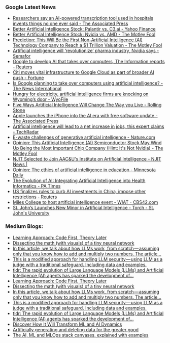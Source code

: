 ### Google Latest News
<!-- GOOGLE-NEWS-CONTENT:START -->

- [Researchers say an AI-powered transcription tool used in hospitals invents things no one ever said - The Associated Press](https://news.google.com/rss/articles/CBMipAFBVV95cUxONm9yNnljQW91VjV3aEdJeFNGRGZyQ3dlV2NqUmJTZG90bXhIX1doVDl2NVM5YjBYZnR6cmt0TTQ1ZFBtUkNuV1VwYVZNU2Q0dE9GZzRoTlZxVlJnTmZQLXNXNVRaaXBFdTYxbFY0SE90VC1EX0taaS1EbmMwM0wtMVhfM3lTa09nS05vWVJJNlFxb3VkU1k1WTRNSVBQdnNoRTR4Nw?oc=5)
- [Better Artificial Intelligence Stock: Palantir vs. C3.ai - Yahoo Finance](https://news.google.com/rss/articles/CBMilgFBVV95cUxPaF8tQkpqVmdaWC1TMVNXcnBNWVlTbEk5ek42SXB1UlhQWm1CbTdVSUNLaUMyM0ZDdGp6VGhIX2hYNmdFazN2a1dkS0ZVUHRxV2hOSGx5dzRES0pDUDgtalk4aDNIZG1TMjlxRy03RGFnOF9QT25xODhMN3dXdjhUNm5ZWjFBRjNOVkZ2Q3dsR1JPSkM2Y1E?oc=5)
- [Better Artificial Intelligence Stock: Nvidia vs. AMD - The Motley Fool](https://news.google.com/rss/articles/CBMimAFBVV95cUxPeG5mUHBsNVFidEotWVF3bVd3ejFSaWFsemhYNWpnNmF3TzZRdzl4QXJKdzFNQzk1UmVTSktvVHowSy1NWEtDRmV4OXIyZXQzT0lFTDFWVlNxWVJxMTVTc1dRc0lTVklVaFRZN29rUHl2am1nM2VndjBNYUNYLVpfUlNLVXB6enJVQU14ZUsyd2NTZDNBWXZqRQ?oc=5)
- [Prediction: This Will Be the First Non-Artificial Intelligence (AI) Technology Company to Reach a $1 Trillion Valuation - The Motley Fool](https://news.google.com/rss/articles/CBMimAFBVV95cUxQYkYxZnB5VktUMlRrQmQ1c3prSTVWemVOLVFjWmVaREFERi1OanM2RVJnLXB2RjV1a25RNEgtRWVTNEJkMFJkNGZrZFZvSXVpS2tlR1ZfTk5qbFNieHpva1cyN2gyekpHUFYzUTRiWXBwSmpBLU1KR3F6bDVmUnpUbjZVRE5NenhMVVZzaUV2QXBQVF9PbWswTw?oc=5)
- [Artificial intelligence will ‘revolutionize’ pharma industry, Nvidia says - Semafor](https://news.google.com/rss/articles/CBMiswFBVV95cUxORFVDR3ZyQ0RrVmhjRXVEalhKRHdvRG5qQnJ6WkkwZkRDWnE2dW5mWVhjdHo3dE95Ylc0NWJSMlVGdlJDdmllaFJMSXlYMG5PMFowN0daWWtHQk1OQUh4SjdWU0ZpSTBYc1NhTWI3QmoyVmVPZjd0OXNsVVFWeVpaekJsMV9hWkEtVUFoWnN2XzY2S1FwQ002TWxFNjJMbHBROEd3WmwyVThsRjRNeC1jajNwMA?oc=5)
- [Google to develop AI that takes over computers, The Information reports - Reuters](https://news.google.com/rss/articles/CBMizwFBVV95cUxPWlZnQnRoV3R3MnJSdjBNZ25FVDYxcFdWZzhBUFhYNWhOQ2tYZDFubGxLQV9hemI5WTFFQ0RTek5leTV6dHg2cFJqaUVxTFIzTy1naWpKVG80WTlRQkI1bU9fa21XX1BJSXdOVFRuLURNcTJiM2pRZGpOOVAwLTJ4QjV5NEEzVGZldjdHUVFBUV9FUi1WREFCTUdTV2VqeDlBWHFyUG4tc18zczF4ck9TOVJBTVlvT2ZCQWFwcHZ0cnhNVkFIRW9MWVlaaG5jclU?oc=5)
- [Citi moves vital infrastructure to Google Cloud as part of broader AI push - Fortune](https://news.google.com/rss/articles/CBMiqgFBVV95cUxOWUR5cGYwRE0yT1JvbmlKVDhQR3B3RjI0S2I0WFhMLXFkcjJMNXlCbWdIVTNiRGxCZUF5QnNDSWZQbHZ6RjRQOGtHeFpOQTFrTW9FQ3Ytd0pFTHhCYnZxOHpBcUF5RHEtUVF5WThFQ21xUEJieXdndnZYZmZoQV96cUZxSWVpRmo4dzBQdHQxWXdZR0xpWURGeWNEWlluVUdQV1ZkZW04cWlPdw?oc=5)
- [Is Google planning to take over computers using artificial intelligence? - The News International](https://news.google.com/rss/articles/CBMiswFBVV95cUxNSGU2ckptcEVUazBvQnRCMXRNZXBoVktFa0hKcUJvSFBzckltVC04blVhN0l1QTVzREFtb2RqajEwMUhVUDRqMTFiTWhFRkZJc2dlQjRYVlBsZ2VaTllhdmhETmZ4U3RtQWxqMDVUQlZHNWhJMU9tQXNhQThvVF8yeTNvRzJRRzl1eUU4SlJvY20xSmZndmljZHJGQjFUNzJMWE1RRkxfeDZPNEZoVDhRTHdzUQ?oc=5)
- [Hungry for electricity, artificial intelligence firms are knocking on Wyoming’s door - WyoFile](https://news.google.com/rss/articles/CBMipgFBVV95cUxNT01kNkxzNi1JaXl0UkhNUEJTUEh4VkxCU0tPbUFWM2hLZUhyZHl6LTIwMzliWV96ZjRrRVZYLXlCZHBGdXEzaHczU0MxZDVqV1VGZ0xsUkRYUHR1cFhJZnVwUGp5Vk9PM0tGUW13RG9WLVc0Z2p1eng0QVRSNlJFSzZDdmtOamxhUGFXVWZpVmlwUm1POGhXR1pRWDc3dUNaOGRYSVJR?oc=5)
- [Five Ways Artificial Intelligence Will Change The Way you Live - Rolling Stone](https://news.google.com/rss/articles/CBMixAFBVV95cUxQN3JiUlRsYmZxQkJKOGpPS2c0U0Z2djZEajBHOElqeEQ1YmNCMktMVkM1LTFJTUI2RXhPQmVZU0JILTE0R0RiWHBhdUJ5bDhiZW81OGJSaVhjUnhDQ1pXRDVJcHJEcm96QmhJaHRxMW1kNkxQTUVleUd6V3JobFVQYzZzbDBHYXhrdEhtYkhTTDBOd0xwdzZmc3l6cFItRXVRaGpjYW1scGcyaFY1R1hyaFV3dExidldVU0UzVUVRaHhlN0Nh?oc=5)
- [Apple launches the iPhone into the AI era with free software update - The Associated Press](https://news.google.com/rss/articles/CBMitgFBVV95cUxQRDhYSEhoTWRfV0tXVmx5emNrZUhUajdNUTRDUDNteHBaV28xejI1Yl9HaUNDczNfWHdSZkYwdGZoajY1MjJPZjd3aGc5SFlGcGkyT25KajVFRkdmaG55akJkQmZNUnhrR0lTMWVnUGVqNDFvVXpXU0VqRkpCc1J5eWw2T2RWTExqRGRPaU9rdmxha2RDVjV0Sm5zZEU1cmtFVmJNaUFHdU5LeG1VNFhObzBySmlhZw?oc=5)
- [Artificial intelligence will lead to a net increase in jobs, this expert claims - TechRadar](https://news.google.com/rss/articles/CBMirAFBVV95cUxOaEFzaHNDY2pQNFlxdUJNRXNJdnV1RjZ6UGdWSE5lcFNzZUlBTGF3QThBMXZ6cXRJY2RHMjV3eHlUeXllTFdLeFdIWjh5dWpMMi1nSWJnQ1c4RkxpM25aQklRVGdYMVB4Z0RjVDFDT21RQ2tJSHN2UzduUENidlowUkJKVkRwMm1BZlZqSV8ycFhmdlluNlBoRjNlY1NIejV0VXpfZDhPdW9WZUdG?oc=5)
- [E-waste challenges of generative artificial intelligence - Nature.com](https://news.google.com/rss/articles/CBMiX0FVX3lxTFBZSGlJNEhDQXB2a2xmNXVuZFBKcHlhTDIxTFEyQTJObzl1YU40aUNUWHVkbGxKY0s1d0NCTnR6ZHZ1WWNxZlFFT0pvbmlKNzByTUNqenpORjFqRjloSUdZ?oc=5)
- [Opinion: This Artificial Intelligence (AI) Semiconductor Stock May Wind Up Being the Most Important Chip Company (Hint: It's Not Nvidia) - The Motley Fool](https://news.google.com/rss/articles/CBMimAFBVV95cUxNUkZ2dXk3aGp6QThlX0xubjBTNlI1MXZ6UzNRaks2ajZIQkNWTXJsbjQyOE9qMS00bGc0RzE4V1Q1Z1IzbFc3a05tV3RSWHpST0ZkUTVSUUJrTzA4QVJDRDUyNFpFQktEZXBYcXVscGtqdmxsd09vcjY0UW56TFpLbnlDUTBSS1A2enlSYXVnX3Fza25VUzkzQg?oc=5)
- [NJIT Selected to Join AAC&U's Institute on Artificial Intelligence - NJIT News |](https://news.google.com/rss/articles/CBMihwFBVV95cUxOcThUTm1QdXFrT014eHVBQlFRZ3Y3WERybDdOWHd5Mm9Xd0lVSGgzVmFXemVSRDVsbHRnd0w4WVNMY3VrQjJJU0NUNkFiVEUyc0V4VHNONDNGWnNXRGpRRzA4aWt2U0pLQVZFSVNjZV9HNWFGR2ZTblBCa3hteEllSkVpWWVuckE?oc=5)
- [Opinion: The ethics of artificial intelligence in education - Minnesota Daily](https://news.google.com/rss/articles/CBMimgFBVV95cUxPVGxEbTZOQk5hVjZ0aVZQM3pKOVpKYlFPRHpLX2RqTUt3VWg3d2lXcjV1WHgzV1JqLS1idERxSjc5OWVhaFVMMUNiNlVvVUYwZUo1VmVTMU9VOTB5TFRaR1lEMHk4MTVaSnJqUENKdkxCc2UxQ3JLdlI5QV9uVzFwR3lUM2M5OVJMR0dlZ0xqX0JjSndaVlQxMnZn?oc=5)
- [The Evolution of AI: Integrating Artificial Intelligence into Health Informatics - PA Times](https://news.google.com/rss/articles/CBMiogFBVV95cUxNWU4yOEVPX0VkNlJ6SHJ5TmwzSlJsZXhYZjUweUhwbUpOM05uT2dvOTktUDVrUG5saHlqRnE2UnFtckpjaEhmUVFMMHJxRTFhTU5mcVZnREhsTjB5QkdEb1RlOTJNVUw2Q3JNb2dsSmp0SVRoQXYwZm83TVFCd2xGR1pfYzlGWk5ubWZWWTY4aUtZaUdkX3dKZ0dNTW9tcmJ4Z3c?oc=5)
- [US finalizes rules to curb AI investments in China, impose other restrictions - Reuters](https://news.google.com/rss/articles/CBMi2AFBVV95cUxOei1xMTQ1LWVZa0ZpWEMwdWM1OHk3SldnZHFGaUQzM2FCYm9oMkcwWTg5NjZ0bHFPYzIyN3A0QzBteUhvSkd5ZEVZMWsydUVudlozWXNSbDYwY3FkdjlSRlVDR0diVE8xVzZ2THpubFh1SVhPdFFYMEJrRlpyRHlXdzNKSDJPTnItQ0d6UExraGpVN0szX0RuM0p5UUcyS1ZWSWZwNnFueGNscHJqS053M1lUdU0zYktKa0w5aWpPVjV2TENyWlp5UGI5R3pTeGw5dDd6X1d0VlU?oc=5)
- [Miles College to host artificial intelligence event - WIAT - CBS42.com](https://news.google.com/rss/articles/CBMiogFBVV95cUxQUXR5WW1nYmtPaEplQmlTZ00tRUNmcXNETmo5LWJDSmFVT2xhdnFKcm96Q0l1TzNVRGROTllleWp1bXF6RmRqM0VmeEwyYkp1SEdZRHc4OUcwbmh1bVVDcDdjXzN3VGRNdjQ0OVhXODFITUI4cWtNMEJ3U3ozXzZVVWV3Wkw4NnFTc0ZfMmZ3alRjVEFZeFpCR0NxVGhqNzRobkHSAacBQVVfeXFMT0JOYXdtX3hXLTlsVnUxYnRBS2RyZTFOS0ZaTTNoNGgyRS1QMTlaM1poaFd0cmRYa0FjUEM4RUFId3dReW9SM2NLb2ZVRk43cVRQb3pfQ09CNEdYV0xmWXcyZEwydTdZeVgyaVBVOUtTeHB0SzZ5NElUbDl5TzBoVDQ4NGRMaEpwZzRsWjl4R2h5Q3N4RTFHZVYwRnNVWGQ2dDN4enRVcTQ?oc=5)
- [St. John’s Launches New Minor in Artificial Intelligence - Torch - St. John's University](https://news.google.com/rss/articles/CBMioAFBVV95cUxOUGNRbGpPd0pnRjRBVWRYS1NHT3d6VFoydkhKOVJnUkxpdW93NGxUb3NFS1o3MlBRamJVY204aGJYTWpLVE9SQklOWEZ5a1Voblg5SFBJSVBGNUpwYS1ETTVTZHFLcGJIR2tQNkswQ0hPTHY2NVlZOXpQZWNJcHhFYm1sYnFIZzZCYkV6LU5RN21nazlSUjNhTU13R05HYU85?oc=5)<!-- GOOGLE-NEWS-CONTENT:END -->

### Medium Blogs:
<!-- MEDIUM-CONTENT:START -->

- [Learning Approach: Code First, Theory Later](https://medium.com/@ashujha44/my-machine-learning-journey-perfect-roadmap-for-beginners-78208c47fb92?source=topic_portal_recommended_stories------machine_learning---0-84----------machine_learning----------28587581_7762_4d6b_94fc_8345b08c9a47-------)
- [Dissecting the math (with visuals) of a tiny neural network](https://medium.com/towards-data-science/multilayer-perceptron-explained-a-visual-guide-with-mini-2d-dataset-0ae8100c5d1c?source=topic_portal_recommended_stories------machine_learning---1-107----------machine_learning----------28587581_7762_4d6b_94fc_8345b08c9a47-------)
- [In this article, we talk about how LLMs work, from scratch — assuming only that you know how to add and multiply two numbers. The article…](https://medium.com/towards-data-science/understanding-llms-from-scratch-using-middle-school-math-e602d27ec876?source=topic_portal_recommended_stories------machine_learning---2-85----------machine_learning----------28587581_7762_4d6b_94fc_8345b08c9a47-------)
- [This is a modified approach for handling LLM security — using LLM as a judge with a traditional safeguard. Including data and examples.](https://medium.com/cyberark-engineering/securing-llm-applications-where-content-safeguards-meet-llms-as-judges-c3d4a851eddb?source=topic_portal_recommended_stories------machine_learning---3-84----------machine_learning----------28587581_7762_4d6b_94fc_8345b08c9a47-------)
- [tldr: The rapid evolution of Large Language Models (LLMs) and Artificial Intelligence (AI) agents has sparked the development of…](https://medium.com/google-cloud/designing-cognitive-architectures-agentic-workflow-patterns-from-scratch-63baa74c54bc?source=topic_portal_recommended_stories------machine_learning---4-107----------machine_learning----------28587581_7762_4d6b_94fc_8345b08c9a47-------)
- [Learning Approach: Code First, Theory Later](https://medium.com/@ashujha44/my-machine-learning-journey-perfect-roadmap-for-beginners-78208c47fb92?source=topic_portal_recommended_stories------machine_learning---0-84----------machine_learning----------28587581_7762_4d6b_94fc_8345b08c9a47-------)
- [Dissecting the math (with visuals) of a tiny neural network](https://medium.com/towards-data-science/multilayer-perceptron-explained-a-visual-guide-with-mini-2d-dataset-0ae8100c5d1c?source=topic_portal_recommended_stories------machine_learning---1-107----------machine_learning----------28587581_7762_4d6b_94fc_8345b08c9a47-------)
- [In this article, we talk about how LLMs work, from scratch — assuming only that you know how to add and multiply two numbers. The article…](https://medium.com/towards-data-science/understanding-llms-from-scratch-using-middle-school-math-e602d27ec876?source=topic_portal_recommended_stories------machine_learning---2-85----------machine_learning----------28587581_7762_4d6b_94fc_8345b08c9a47-------)
- [This is a modified approach for handling LLM security — using LLM as a judge with a traditional safeguard. Including data and examples.](https://medium.com/cyberark-engineering/securing-llm-applications-where-content-safeguards-meet-llms-as-judges-c3d4a851eddb?source=topic_portal_recommended_stories------machine_learning---3-84----------machine_learning----------28587581_7762_4d6b_94fc_8345b08c9a47-------)
- [tldr: The rapid evolution of Large Language Models (LLMs) and Artificial Intelligence (AI) agents has sparked the development of…](https://medium.com/google-cloud/designing-cognitive-architectures-agentic-workflow-patterns-from-scratch-63baa74c54bc?source=topic_portal_recommended_stories------machine_learning---4-107----------machine_learning----------28587581_7762_4d6b_94fc_8345b08c9a47-------)
- [Discover How It Will Transform ML and AI Dynamics](https://medium.com/ai-advances/why-python-3-13-release-could-be-a-game-changer-for-ai-and-ml-92ac1e5a4f92?source=topic_portal_recommended_stories------machine_learning---5-85----------machine_learning----------28587581_7762_4d6b_94fc_8345b08c9a47-------)
- [Artificially generating and deleting data for the greater good](https://medium.com/towards-data-science/oversampling-and-undersampling-explained-a-visual-guide-with-mini-2d-dataset-1155577d3091?source=topic_portal_recommended_stories------machine_learning---6-84----------machine_learning----------28587581_7762_4d6b_94fc_8345b08c9a47-------)
- [The AI, ML and MLOps stack canvases, explained with examples](https://medium.com/towards-data-science/from-ai-canvas-to-mlops-stack-canvas-are-they-essential-e329f3605508?source=topic_portal_recommended_stories------machine_learning---7-107----------machine_learning----------28587581_7762_4d6b_94fc_8345b08c9a47-------)<!-- MEDIUM-CONTENT:END -->
